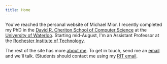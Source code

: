 ```yaml
---
title: Home
---
```


You've reached the personal website of Michael Mior.
I recently completed my PhD in the [David R. Cheriton School of Computer Science](https://cs.uwaterloo.ca/) at the [University of Waterloo](https://uwaterloo.ca/). Starting mid-August, I'm an Assistant Professor at the [Rochester Institute of Technology](https://www.cs.rit.edu/).

The rest of the site has more [about me](/about/).
To get in touch, send me an [email](mailto:michael@mior.ca) and we'll talk. (Students should contact me using my [RIT email](mailto:mmior@cs.rit.edu).

